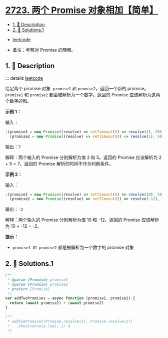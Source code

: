 # [2723. 两个 Promise 对象相加【简单】](https://github.com/Tdahuyou/TNotes.leetcode/tree/main/notes/2723.%20%E4%B8%A4%E4%B8%AA%20Promise%20%E5%AF%B9%E8%B1%A1%E7%9B%B8%E5%8A%A0%E3%80%90%E7%AE%80%E5%8D%95%E3%80%91)

<!-- region:toc -->

- [1. 📝 Description](#1--description)
- [2. 🎯 Solutions.1](#2--solutions1)

<!-- endregion:toc -->

- [leetcode](https://leetcode.cn/problems/add-two-promises)

- 备注：考察对 Promise 的理解。

## 1. 📝 Description

::: details [leetcode](https://leetcode.cn)

给定两个 promise 对象  `promise1` 和 `promise2`，返回一个新的 promise。`promise1` 和 `promise2` 都会被解析为一个数字。返回的 Promise 应该解析为这两个数字的和。

**示例 1：**

输入：

```js
;(promise1 = new Promise((resolve) => setTimeout(() => resolve(2), 20))),
  (promise2 = new Promise((resolve) => setTimeout(() => resolve(5), 60)))
```

输出：`7`

解释：两个输入的 Promise 分别解析为值 2 和 5。返回的 Promise 应该解析为 2 + 5 = 7。返回的 Promise 解析的时间不作为判断条件。

**示例 2：**

输入：

```js
;(promise1 = new Promise((resolve) => setTimeout(() => resolve(10), 50))),
  (promise2 = new Promise((resolve) => setTimeout(() => resolve(-12), 30)))
```

输出：`-2`

解释：两个输入的 Promise 分别解析为值 10 和 -12。返回的 Promise 应该解析为 10 + -12 = -2。

**提示：**

- `promise1 和 promise2` 都是被解析为一个数字的 promise 对象

## 2. 🎯 Solutions.1

```javascript
/**
 * @param {Promise} promise1
 * @param {Promise} promise2
 * @return {Promise}
 */
var addTwoPromises = async function (promise1, promise2) {
  return (await promise1) + (await promise2)
}

/**
 * addTwoPromises(Promise.resolve(2), Promise.resolve(2))
 *   .then(console.log); // 4
 */
```
